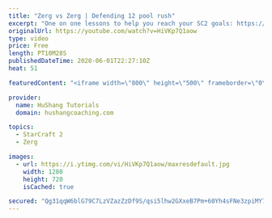```yaml
---
title: "Zerg vs Zerg | Defending 12 pool rush"
excerpt: "One on one lessons to help you reach your SC2 goals: https://www.hushangcoaching.com ------------------------------------------------------------------------------------------------------- In this guide we take a look at how to defend one of the most infamous \"zerg rushes\" in sc2: the 12 pool. This rush"
originalUrl: https://youtube.com/watch?v=HiVKp7Q1aow
type: video
price: Free
length: PT10M28S
publishedDateTime: 2020-06-01T22:27:10Z
heat: 51

featuredContent: "<iframe width=\"800\" height=\"500\" frameborder=\"0\" src=\"https://www.youtube.com/embed/HiVKp7Q1aow\" allow=\"accelerometer; autoplay; encrypted-media; gyroscope; picture-in-picture\" allowfullscreen></iframe>"

provider:
  name: HuShang Tutorials
  domain: hushangcoaching.com

topics:
  - StarCraft 2
  - Zerg

images:
  - url: https://i.ytimg.com/vi/HiVKp7Q1aow/maxresdefault.jpg
    width: 1280
    height: 720
    isCached: true

secured: "Qg31qqW6blG79C7LzVZazZzDf9S/qsi5lhw2GXxeB7Pm+60Yh4sFNe3zpiMY7qNb9c/0XnejhoED+AQQRKusP68RYFTPECDDKeVqh0KvsZLbP3n2pPCH+Y5nIpht6A62vDOtGzPoInlvU9aLHFF97YEcLP/wxE9ALL8gkVddhwv9+H8bRLuKbLpQFUeXmlVtCWpNF7kPc2Bu6d3FHQPhP39uEyFxinvuv4oF/S/mXNmlog7XjIeJZpB6xIqiXStWoZf1mN5U1n+7V6QMTwcP8LI/B3BmlTCTZk6i81vSsj73bE7T90rRrs2TioOfOk4kQV8Oq4czGjHwdQ+HjMDw1DEFjiBaZPUm+MmhYlENoijAk9mD9nPb+L6bnxh/la7GQGLR6+FnZ//JR4Tny8l36bZD+mAz5gQY8Cth4+RI6AQ=;NrTiqsIP1DeWYcvo7fuQ6Q=="
---
```


